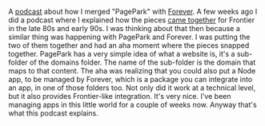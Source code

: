 A <a href="http://scripting.com/2020/06/15/foreverAndPagepark.m4a">podcast</a> about how I merged "PagePark" with <a href="https://www.npmjs.com/package/forever-monitor">Forever</a>. A few weeks ago I did a podcast where I explained how the pieces <a href="http://scripting.com/2020/06/01.html#a204659">came together</a> for Frontier in the late 80s and early 90s. I was thinking about that then because a similar thing was happening with PagePark and Forever. I was putting the two of them together and had an aha moment where the pieces snapped together. PagePark has a very simple idea of what a website is, it's a sub-folder of the domains folder. The name of the sub-folder is the domain that maps to that content. The aha was realizing that you could also put a Node app, to be managed by Forever, which is a package you can integrate into an app, in one of those folders too. Not only did it work at a technical level, but it also provides Frontier-like integration. It's very nice. I've been managing apps in this little world for a couple of weeks now. Anyway that's what this podcast explains. 
